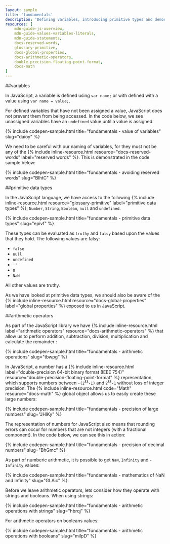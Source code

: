 ```yaml
---
layout: sample
title: 'fundamentals'
description: 'Defining variables, introducing primitive types and demonstrating arithmetic.'
resources: [
    mdn-guide-js-overview,
    mdn-guide-values-variables-literals,
    mdn-guide-statements,
    docs-reserved-words,
    glossary-primitive,
    docs-global-properties,
    docs-arithmetic-operators,
    double-precision-floating-point-format,
    docs-math
]
---
```


##variables

In JavaScript, a variable is defined using `var name;` or with defined with a value using `var name = value;`.

For defined variables that have not been assigned a value, JavaScript does not prevent them from being accessed.  In the code below, we see unassigned variables have an `undefined` value until a value is assigned.

{% include codepen-sample.html title="fundamentals - value of variables" slug="daioy" %}

We need to be careful with our naming of variables, for they must not be any of the {% include inline-resource.html resource="docs-reserved-words" label="reserved words" %}.  This is demonstrated in the code sample below:

{% include codepen-sample.html title="fundamentals - avoiding reserved words" slug="BIhtC" %}

##primitive data types

In the JavaScript language, we have access to the following {% include inline-resource.html resource="glossary-primitive" label="primitive data types" %}; `Number`, `String`, `Boolean`, `null` and `undefined`.

{% include codepen-sample.html title="fundamentals - primitive data types" slug="epivf" %}

These types can be evaluated as ```truthy``` and ```falsy``` based upon the values that they hold.  The following values are falsy:

- `false`
- `null`
- `undefined`
- `''`
- `0`
- `NaN`

All other values are truthy.

As we have looked at primitive data types, we should also be aware of the {% include inline-resource.html resource="docs-global-properties" label="global properties" %} exposed to us in JavaScript.

##arithmetic operators

As part of the JavaScript library we have {% include inline-resource.html label="arithmetic operators" resource="docs-arithmetic-operators" %} that allow us to perform addition, subtraction, division, multiplication and calculate the remainder :

{% include codepen-sample.html title="fundamentals - arithmetic operations" slug="tbwpg" %}

In JavaScript, a number has a {% include inline-resource.html label="double-precision 64-bit binary format (IEEE 754)" resource="double-precision-floating-point-format" %} representation, which supports numbers between <code>-(2<sup>53</sup>-1)</code> and <code>2<sup>53</sup>-1</code> without loss of integer precision. The
{% include inline-resource.html code="Math" resource="docs-math" %} global object allows us to easily create these large numbers:

{% include codepen-sample.html title="fundamentals - precision of large numbers" slug="JHlKy" %}

The representation of numbers for JavaScript also means that rounding errors can occur for numbers that are not integers (with a fractional component). In the code below, we can see this in action:

{% include codepen-sample.html title="fundamentals - precision of decimal numbers" slug="BhGmc" %}

As part of numberic arithmetic, it is possible to get `NaN`,  `Infinity` and `-Infinity` values:

{% include codepen-sample.html title="fundamentals - mathematics of NaN and Infinity" slug="GLAic" %}

Before we leave arithmetic operators, lets consider how they operate with strings and booleans.  When using strings:

{% include codepen-sample.html title="fundamentals - arithmetic operations with strings" slug="hbrqj" %}

For arithmetic operators on booleans values:

{% include codepen-sample.html title="fundamentals - arithmetic operations with booleans" slug="milpD" %}
